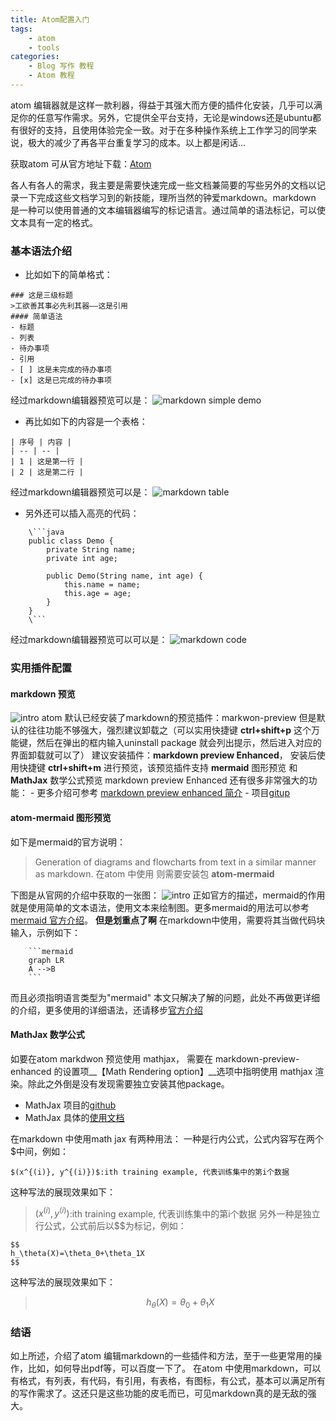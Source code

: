 ```yaml
---
title: Atom配置入门
tags:
    - atom
    - tools
categories:
    - Blog 写作 教程
    - Atom 教程
---
```

atom 编辑器就是这样一款利器，得益于其强大而方便的插件化安装，几乎可以满足你的任意写作需求。另外，它提供全平台支持，无论是windows还是ubuntu都有很好的支持，且使用体验完全一致。对于在多种操作系统上工作学习的同学来说，极大的减少了再各平台重复学习的成本。以上都是闲话...

获取atom 可从官方地址下载：[Atom](https://atom.io/)

各人有各人的需求，我主要是需要快速完成一些文档兼简要的写些另外的文档以记录一下完成这些文档学习到的新技能，理所当然的钟爱markdown。markdown 是一种可以使用普通的文本编辑器编写的标记语言。通过简单的语法标记，可以使文本具有一定的格式。
<!--more-->
### 基本语法介绍
- 比如如下的简单格式：

```
### 这是三级标题
>工欲善其事必先利其器——这是引用
#### 简单语法
- 标题
- 列表
- 待办事项
- 引用
- [ ] 这是未完成的待办事项
- [x] 这是已完成的待办事项
```
经过markdown编辑器预览可以是：
![markdown simple demo](http://ovfro7ddi.bkt.clouddn.com/markdown%20simple%20demo.png)

- 再比如如下的内容是一个表格：
```
| 序号 | 内容 |
| -- | -- |
| 1 | 这是第一行 |
| 2 | 这是第二行 |
```
经过markdown编辑器预览可以是：
![markdown table](http://ovfro7ddi.bkt.clouddn.com/markdown%20table.png)
- 另外还可以插入高亮的代码：
```
    \```java
    public class Demo {
        private String name;
        private int age;

        public Demo(String name, int age) {
            this.name = name;
            this.age = age;
        }
    }
    \```
```
经过markdown编辑器预览可以可以是：
![markdown code](http://ovfro7ddi.bkt.clouddn.com/markdown%20code.png)

### 实用插件配置
#### __markdown 预览__
![intro](https://user-images.githubusercontent.com/1908863/28227953-eb6eefa4-68a1-11e7-8769-96ea83facf3b.png)
atom 默认已经安装了markdown的预览插件：markwon-preview 但是默认的往往功能不够强大，强烈建议卸载之（可以实用快捷键 __ctrl+shift+p__ 这个万能键，然后在弹出的框内输入uninstall package 就会列出提示，然后进入对应的界面卸载就可以了）
建议安装插件：__markdown preview Enhanced__， 安装后使用快捷键 __ctrl+shift+m__ 进行预览，该预览插件支持 __mermaid__ 图形预览 和 __MathJax__ 数学公式预览
markdown preview Enhanced 还有很多非常强大的功能：
    - 更多介绍可参考 [markdown preview enhanced 简介](https://shd101wyy.github.io/markdown-preview-enhanced/#/zh-cn/)
    - 项目[gitup](https://github.com/shd101wyy/markdown-preview-enhanced)
#### __atom-mermaid__ 图形预览
如下是mermaid的官方说明：
>Generation of diagrams and flowcharts from text in a similar manner as markdown.
在atom 中使用 则需要安装包 __atom-mermaid__

下图是从官网的介绍中获取的一张图：
![intro](http://y-takey.github.io/atom-mermaid-example.gif)
正如官方的描述，mermaid的作用就是使用简单的文本语法，使用文本来绘制图。更多mermaid的用法可以参考 [mermaid 官方介绍](https://mermaidjs.github.io/)。
__但是划重点了啊__ 在markdown中使用，需要将其当做代码块输入，示例如下：
```
    ```mermaid
    graph LR
    A -->B
    ```
```
而且必须指明语言类型为"mermaid"
本文只解决了解的问题，此处不再做更详细的介绍，更多使用的详细语法，还请移步[官方介绍](https://mermaidjs.github.io/)
#### __MathJax__ 数学公式
如要在atom markdwon 预览使用 mathjax， 需要在 markdown-preview-enhanced 的设置项__【Math  Rendering option】__选项中指明使用 mathjax 渲染。除此之外倒是没有发现需要独立安装其他package。
- MathJax 项目的[github](https://github.com/mathjax/MathJax)
- MathJax 具体的[使用文档](http://docs.mathjax.org/en/latest/start.html)

在markdown 中使用math jax 有两种用法：
一种是行内公式，公式内容写在两个$中间，例如：
```
$(x^{(i)}, y^{(i)})$:ith training example, 代表训练集中的第i个数据
```
这种写法的展现效果如下：
>$(x^{(i)}, y^{(i)})$:ith training example, 代表训练集中的第i个数据
另外一种是独立行公式，公式前后以$$为标记，例如：
```
$$
h_\theta(X)=\theta_0+\theta_1X
$$
```
这种写法的展现效果如下：
>$$
h_\theta(X)=\theta_0+\theta_1X
$$

### 结语
如上所述，介绍了atom 编辑markdown的一些插件和方法，至于一些更常用的操作，比如，如何导出pdf等，可以百度一下了。
在atom 中使用markdown，可以有格式，有列表，有代码，有引用，有表格，有图标，有公式，基本可以满足所有的写作需求了。这还只是这些功能的皮毛而已，可见markdown真的是无敌的强大。
